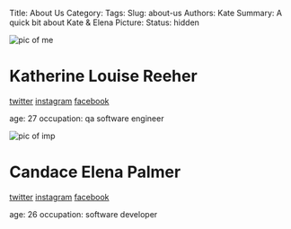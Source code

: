 Title: About Us
Category: 
Tags: 
Slug: about-us
Authors: Kate
Summary: A quick bit about Kate & Elena
Picture: 
Status: hidden

![pic of me](http://via.placeholder.com/300x300)
# Katherine Louise Reeher
[twitter]()
[instagram]()
[facebook]()

age: 27
occupation: qa software engineer


![pic of imp](http://via.placeholder.com/300x300)
# Candace Elena Palmer
[twitter]()
[instagram]()
[facebook]()

age: 26
occupation: software developer
